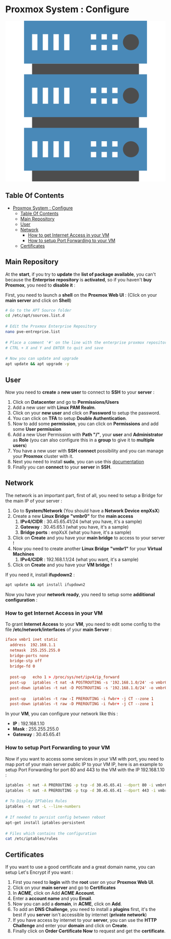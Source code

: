 # Proxmox System : Configure

![Icon](../icon.png)

## Table Of Contents

- [Proxmox System : Configure](#proxmox-system--configure)
  - [Table Of Contents](#table-of-contents)
  - [Main Repository](#main-repository)
  - [User](#user)
  - [Network](#network)
    - [How to get Internet Access in your VM](#how-to-get-internet-access-in-your-vm)
    - [How to setup Port Forwarding to your VM](#how-to-setup-port-forwarding-to-your-vm)
  - [Certificates](#certificates)

## Main Repository

At the **start**, if you try to **update** the **list of package available**, you can't because the **Enterprise repository** is **activated**, so if you haven't **buy Proxmox**, you need to **disable it** :

First, you need to launch a **shell** on the **Proxmox Web UI** : (Click on your **main server** and click on **Shell**)

```bash
# Go to the APT Source folder
cd /etc/apt/sources.list.d

# Edit the Proxmox Enterprise Repository
nano pve-entreprise.list

# Place a comment '#' on the line with the enterprise proxmox repository
# CTRL + X and Y and ENTER to quit and save

# Now you can update and upgrade
apt update && apt upgrade -y
```

## User

Now you need to **create** a **new user** to connect to **SSH** to your **server** :

1) Click on **Datacenter** and go to **Permissions/Users**
2) Add a new user with **Linux PAM Realm**.
3) Click on your **new user** and click on **Password** to setup the password.
4) You can click on **TFA** to setup **Double Authentication**.
5) Now to add some **permission**, you can click on **Permissions** and add some **User permission**
6) Add a new User Permission with **Path "/"**, your **user** and **Administrator** as **Role** (you can also configure this in a **group** to give it to **multiple users**)
7) You have a new user with **SSH connect** possibility and you can manage your **Proxmox** cluster with it.
8) Next you need to install **sudo**, you can use this [documentation](https://progdevlab.gitlab.io/dyntools/#/docs/linux/debian?id=sudo-installation)
9) Finally you can **connect** to your **server** in **SSH**.

## Network

The network is an important part, first of all, you need to setup a Bridge for the main IP of your server :

1) Go to **System/Network** (You should have a **Network Device** **enpXsX**)
2) Create a new **Linux Bridge** **"vmbr0"** for the **main access**
   1) **IPv4/CIDR** : 30.45.65.41/24 (what you have, it's a sample)
   2) **Gateway** : 30.45.65.1 (what you have, it's a sample)
   3) **Bridge ports** : enpXsX (what you have, it's a sample)
3) Click on **Create** and you have your **main bridge** to access to your server !
4) Now you need to create another **Linux Bridge** **"vmbr1"** for your **Virtual Machines**
   1) **IPv4/CIDR** : 192.168.1.1/24 (what you want, it's a sample)
5) Click on **Create** and you have your **VM bridge** !

If you need it, install **ifupdown2** :

```bash
apt update && apt install ifupdown2
```

Now you have your **network ready**, you need to setup some **additional configuration** :

### How to get Internet Access in your VM

To grant **Internet Access** to your **VM**, you need to edit some config to the file **/etc/network/interfaces** of your **main Server** :

```conf
iface vmbr1 inet static
  address  192.168.1.1
  netmask  255.255.255.0
  bridge-ports none
  bridge-stp off
  bridge-fd 0

  post-up   echo 1 > /proc/sys/net/ipv4/ip_forward
  post-up   iptables -t nat -A POSTROUTING -s '192.168.1.0/24' -o vmbr0 -j MASQUERADE
  post-down iptables -t nat -D POSTROUTING -s '192.168.1.0/24' -o vmbr0 -j MASQUERADE 

  post-up   iptables -t raw -I PREROUTING -i fwbr+ -j CT --zone 1  
  post-down iptables -t raw -D PREROUTING -i fwbr+ -j CT --zone 1 
```

In your **VM**, you can configure your network like this :

- **IP** : 192.168.1.10
- **Mask** : 255.255.255.0
- **Gateway** : 30.45.65.41

### How to setup Port Forwarding to your VM

Now if you want to access some services in your VM with port, you need to map port of your main server public IP to your VM IP, here is an example to setup Port Forwarding for port 80 and 443 to the VM with the IP 192.168.1.10 :

```bash
iptables -t nat -A PREROUTING -p tcp -d 30.45.65.41 --dport 80 -i vmbr0 -j DNAT --to-destination 192.168.1.10:80
iptables -t nat -A PREROUTING -p tcp -d 30.45.65.41 --dport 443 -i vmbr0 -j DNAT --to-destination 192.168.1.10:443

# To Display IPTables Rules
iptables -t nat -L --line-numbers

# If needed to persist config between reboot
apt-get install iptables-persistent

# Files which contains the configuration
cat /etc/iptables/rules
```

## Certificates

If you want to use a good certificate and a great domain name, you can setup Let's Encrypt if you want :

1) First you need to **login** with the **root** user on your **Proxmox Web UI**.
2) Click on your **main server** and go to **Certificates**
3) In **ACME**, click on Add **ACME Account**.
4) Enter a **account name** and you **Email**.
5) Now you can add a **domain**, in **ACME**, click on **Add**.
6) To add an **DNS Challenge**, you need to install a **plugins** first, it's the best if you **server** isn't accessible by internet (**private network**)
7) If you have access by internet to your **server**, you can use the **HTTP Challenge** and enter your **domain** and click on **Create**.
8) Finally click on **Order Certificate Now** to request and get the **certificate**.
